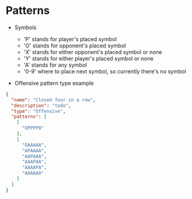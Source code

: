 # Patterns

- Symbols
  - 'P' stands for player's placed symbol
  - 'O' stands for opponent's placed symbol
  - 'X' stands for either opponent's placed symbol or none
  - 'Y' stands for either player's placed symbol or none
  - 'A' stands for any symbol
  - '0-9' where to place next symbol, so currently there's no symbol

- Offensive pattern type example

```json
{
  "name": "Closed four in a row",
  "description": "todo",
  "type": "Offensive",
  "patterns": [
    [
      "OPPPP0"
    ],
    [
      "OAAAAA",
      "APAAAA",
      "AAPAAA",
      "AAAPAA",
      "AAAAPA",
      "AAAAA0"
    ]
  ]
}
```